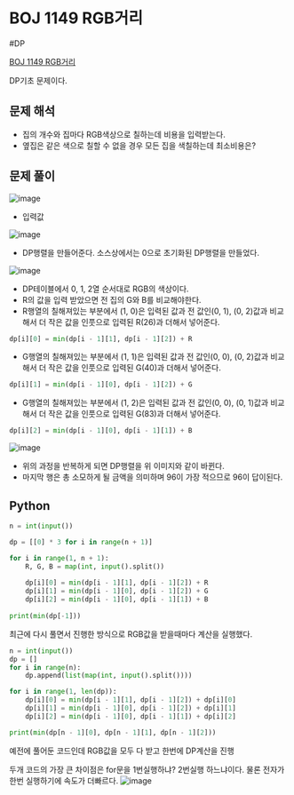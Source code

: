 # BOJ 1149 RGB거리
#DP

[BOJ 1149 RGB거리](https://www.acmicpc.net/problem/1149)

DP기초 문제이다.

## 문제 해석
- 집의 개수와 집마다 RGB색상으로 칠하는데 비용을 입력받는다.
- 옆집은 같은 색으로 칠할 수 없을 경우 모든 집을 색칠하는데 최소비용은?

## 문제 풀이

![image](https://user-images.githubusercontent.com/113662725/218497420-50fa603a-fe06-4299-b570-766b88233ca2.png)
- 입력값

![image](https://user-images.githubusercontent.com/113662725/218497262-c6c56cd4-4325-4cff-87a3-6fd0e31c23eb.png)
- DP행렬을 만들어준다. 소스상에서는 0으로 초기화된 DP행렬을 만들었다.

![image](https://user-images.githubusercontent.com/113662725/218498511-99cdd152-3906-47e0-8e4a-30431d0a1417.png)
- DP테이블에서 0, 1, 2열 순서대로 RGB의 색상이다. 
- R의 값을 입력 받았으면 전 집의 G와 B를 비교해야한다.
- R행열의 칠해져있는 부분에서 (1, 0)은 입력된 값과 전 값인(0, 1), (0, 2)값과 비교해서 더 작은 값을 인풋으로 입력된 R(26)과 더해서 넣어준다. 
```python
dp[i][0] = min(dp[i - 1][1], dp[i - 1][2]) + R
```
- G행열의 칠해져있는 부분에서 (1, 1)은 입력된 값과 전 값인(0, 0), (0, 2)값과 비교해서 더 작은 값을 인풋으로 입력된 G(40)과 더해서 넣어준다. 
```python
dp[i][1] = min(dp[i - 1][0], dp[i - 1][2]) + G
```
- G행열의 칠해져있는 부분에서 (1, 2)은 입력된 값과 전 값인(0, 0), (0, 1)값과 비교해서 더 작은 값을 인풋으로 입력된 G(83)과 더해서 넣어준다. 
```python
dp[i][2] = min(dp[i - 1][0], dp[i - 1][1]) + B
```

![image](https://user-images.githubusercontent.com/113662725/218501442-ee9f3c5c-988d-48e5-9937-c31593c7bfc5.png)
- 위의 과정을 반복하게 되면 DP행렬을 위 이미지와 같이 바뀐다. 
- 마지막 행은 총 소모하게 될 금액을 의미하며 96이 가장 적으므로 96이 답이된다.


## Python

```python
n = int(input())

dp = [[0] * 3 for i in range(n + 1)]

for i in range(1, n + 1):
    R, G, B = map(int, input().split())
    
    dp[i][0] = min(dp[i - 1][1], dp[i - 1][2]) + R
    dp[i][1] = min(dp[i - 1][0], dp[i - 1][2]) + G
    dp[i][2] = min(dp[i - 1][0], dp[i - 1][1]) + B
    
print(min(dp[-1]))
```
최근에 다시 풀면서 진행한 방식으로 RGB값을 받을때마다 계산을 실행했다.

```python
n = int(input())
dp = []
for i in range(n):
    dp.append(list(map(int, input().split())))

for i in range(1, len(dp)):
    dp[i][0] = min(dp[i - 1][1], dp[i - 1][2]) + dp[i][0]
    dp[i][1] = min(dp[i - 1][0], dp[i - 1][2]) + dp[i][1]
    dp[i][2] = min(dp[i - 1][0], dp[i - 1][1]) + dp[i][2]

print(min(dp[n - 1][0], dp[n - 1][1], dp[n - 1][2]))
```
예전에 풀어둔 코드인데 RGB값을 모두 다 받고 한번에 DP계산을 진행

두개 코드의 가장 큰 차이점은 for문을 1번실행하냐? 2번실행 하느냐이다. 물론 전자가 한번 실행하기에 속도가 더빠르다.
![image](https://user-images.githubusercontent.com/113662725/218502468-39e6794b-d728-4661-b896-bf032548812d.png)
